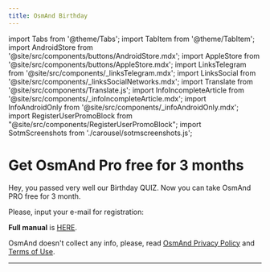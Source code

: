 ```yaml
---
title: OsmAnd Birthday
---
```


import Tabs from '@theme/Tabs';
import TabItem from '@theme/TabItem';
import AndroidStore from '@site/src/components/buttons/AndroidStore.mdx';
import AppleStore from '@site/src/components/buttons/AppleStore.mdx';
import LinksTelegram from '@site/src/components/_linksTelegram.mdx';
import LinksSocial from '@site/src/components/_linksSocialNetworks.mdx';
import Translate from '@site/src/components/Translate.js';
import InfoIncompleteArticle from '@site/src/components/_infoIncompleteArticle.mdx';
import InfoAndroidOnly from '@site/src/components/_infoAndroidOnly.mdx';
import RegisterUserPromoBlock from "@site/src/components/RegisterUserPromoBlock";
import SotmScreenshots from './carousel/sotmscreenshots.js';



# Get OsmAnd Pro free for 3 months 

Hey, you passed very well our Birthday QUIZ. Now you can take OsmAnd PRO free for 3 month.

Please, input your e-mail for registration:

<RegisterUserPromoBlock  promoKey='birthday'/>

**Full manual** is [HERE](https://osmand.net/promo/manual#english-version).

<SotmScreenshots />

OsmAnd doesn't collect any info, please, read [OsmAnd Privacy Policy](https://osmand.net/docs/legal/privacy-policy) and [Terms of Use](https://osmand.net/docs/legal/terms-of-use).

_________________


<LinksSocial/>
<LinksTelegram/>
